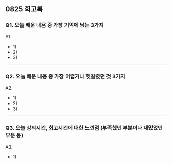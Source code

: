 
## 0825 회고록

### Q1. 오늘 배운 내용 중 가장 기억에 남는 3가지
A1. 
* 1)&nbsp;
* 2)&nbsp;
* 3)&nbsp;

---

### Q2. 오늘 배운 내용 중 가장 어렵거나 헷갈렸던 것 3가지
A2. 
* 1)&nbsp;
* 2)&nbsp;
* 3)&nbsp;

---

### Q3. 오늘 강의시간, 회고시간에 대한 느낀점 (부족했던 부분이나 재밌었던 부분 등)
A3. 
* 1)&nbsp;
